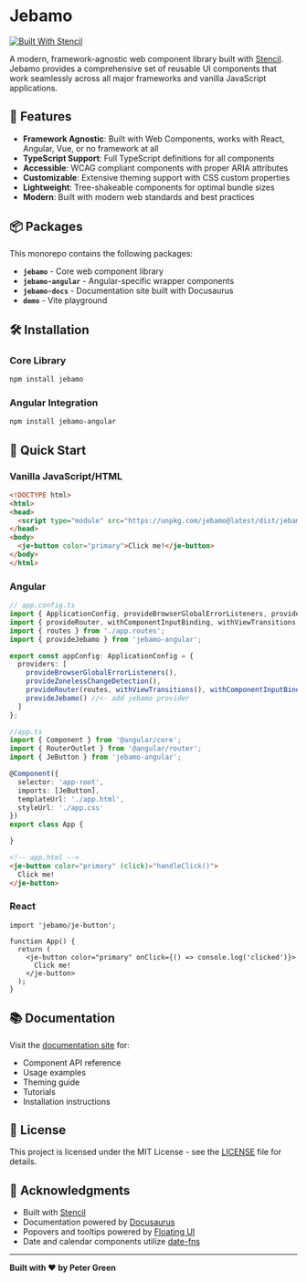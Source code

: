 # Jebamo

[![Built With Stencil](https://img.shields.io/badge/-Built%20With%20Stencil-16161d.svg?logo=data%3Aimage%2Fsvg%2Bxml%3Bbase64%2CPD94bWwgdmVyc2lvbj0iMS4wIiBlbmNvZGluZz0idXRmLTgiPz4KPCEtLSBHZW5lcmF0b3I6IEFkb2JlIElsbHVzdHJhdG9yIDE5LjIuMSwgU1ZHIEV4cG9ydCBQbHVnLUluIC4gU1ZHIFZlcnNpb246IDYuMDAgQnVpbGQgMCkgIC0tPgo8c3ZnIHZlcnNpb249IjEuMSIgaWQ9IkxheWVyXzEiIHhtbG5zPSJodHRwOi8vd3d3LnczLm9yZy8yMDAwL3N2ZyIgeG1sbnM6eGxpbms9Imh0dHA6Ly93d3cudzMub3JnLzE5OTkveGxpbmsiIHg9IjBweCIgeT0iMHB4IgoJIHZpZXdCb3g9IjAgMCA1MTIgNTEyIiBzdHlsZT0iZW5hYmxlLWJhY2tncm91bmQ6bmV3IDAgMCA1MTIgNTEyOyIgeG1sOnNwYWNlPSJwcmVzZXJ2ZSI%2BCjxzdHlsZSB0eXBlPSJ0ZXh0L2NzcyI%2BCgkuc3Qwe2ZpbGw6I0ZGRkZGRjt9Cjwvc3R5bGU%2BCjxwYXRoIGNsYXNzPSJzdDAiIGQ9Ik00MjQuNywzNzMuOWMwLDM3LjYtNTUuMSw2OC42LTkyLjcsNjguNkgxODAuNGMtMzcuOSwwLTkyLjctMzAuNy05Mi43LTY4LjZ2LTMuNmgzMzYuOVYzNzMuOXoiLz4KPHBhdGggY2xhc3M9InN0MCIgZD0iTTQyNC43LDI5Mi4xSDE4MC40Yy0zNy42LDAtOTIuNy0zMS05Mi43LTY4LjZ2LTMuNkgzMzJjMzcuNiwwLDkyLjcsMzEsOTIuNyw2OC42VjI5Mi4xeiIvPgo8cGF0aCBjbGFzcz0ic3QwIiBkPSJNNDI0LjcsMTQxLjdIODcuN3YtMy42YzAtMzcuNiw1NC44LTY4LjYsOTIuNy02OC42SDMzMmMzNy45LDAsOTIuNywzMC43LDkyLjcsNjguNlYxNDEuN3oiLz4KPC9zdmc%2BCg%3D%3D&colorA=16161d&style=flat-square)](https://stenciljs.com)

A modern, framework-agnostic web component library built with [Stencil](https://stenciljs.com/). Jebamo provides a comprehensive set of reusable UI components that work seamlessly across all major frameworks and vanilla JavaScript applications.

## 🚀 Features

- **Framework Agnostic**: Built with Web Components, works with React, Angular, Vue, or no framework at all
- **TypeScript Support**: Full TypeScript definitions for all components
- **Accessible**: WCAG compliant components with proper ARIA attributes
- **Customizable**: Extensive theming support with CSS custom properties
- **Lightweight**: Tree-shakeable components for optimal bundle sizes
- **Modern**: Built with modern web standards and best practices

## 📦 Packages

This monorepo contains the following packages:

- **`jebamo`** - Core web component library
- **`jebamo-angular`** - Angular-specific wrapper components
- **`jebamo-docs`** - Documentation site built with Docusaurus
- **`demo`** - Vite playground

## 🛠️ Installation

### Core Library

```bash
npm install jebamo
```

### Angular Integration

```bash
npm install jebamo-angular
```

## 🎯 Quick Start

### Vanilla JavaScript/HTML

```html
<!DOCTYPE html>
<html>
<head>
  <script type="module" src="https://unpkg.com/jebamo@latest/dist/jebamo/jebamo.esm.js"></script>
</head>
<body>
  <je-button color="primary">Click me!</je-button>
</body>
</html>
```

### Angular

```typescript
// app.config.ts
import { ApplicationConfig, provideBrowserGlobalErrorListeners, provideZonelessChangeDetection } from '@angular/core';
import { provideRouter, withComponentInputBinding, withViewTransitions } from '@angular/router';
import { routes } from './app.routes';
import { provideJebamo } from 'jebamo-angular';

export const appConfig: ApplicationConfig = {
  providers: [
    provideBrowserGlobalErrorListeners(),
    provideZonelessChangeDetection(),
    provideRouter(routes, withViewTransitions(), withComponentInputBinding()),
    provideJebamo() //<- add jebamo provider
  ]
};
```

```typescript
//app.ts
import { Component } from '@angular/core';
import { RouterOutlet } from '@angular/router';
import { JeButton } from 'jebamo-angular';

@Component({
  selector: 'app-root',
  imports: [JeButton],
  templateUrl: './app.html',
  styleUrl: './app.css'
})
export class App {

}
```

```html
<!-- app.html -->
<je-button color="primary" (click)="handleClick()">
  Click me!
</je-button>
```

### React

```tsx
import 'jebamo/je-button';

function App() {
  return (
    <je-button color="primary" onClick={() => console.log('clicked')}>
      Click me!
    </je-button>
  );
}
```

## 📚 Documentation

Visit the [documentation site](https://jebamo.com) for:
- Component API reference
- Usage examples
- Theming guide
- Tutorials
- Installation instructions

## 📄 License

This project is licensed under the MIT License - see the [LICENSE](LICENSE) file for details.

## 🙏 Acknowledgments

- Built with [Stencil](https://stenciljs.com/)
- Documentation powered by [Docusaurus](https://docusaurus.io/)
- Popovers and tooltips powered by [Floating UI](https://floating-ui.com)
- Date and calendar components utilize [date-fns](https://date-fns.org)

---

**Built with ❤️ by Peter Green**
